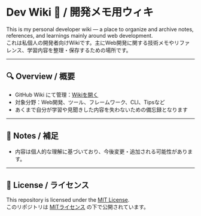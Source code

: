 # Dev Wiki 🧠 / 開発メモ用ウィキ

This is my personal developer wiki — a place to organize and archive notes, references, and learnings mainly around web development.  
これは私個人の開発者向けWikiです。主にWeb開発に関する技術メモやリファレンス、学習内容を整理・保存するための場所です。

---

## 🔍 Overview / 概要

- GitHub Wiki にて管理：[Wikiを開く](../../wiki)
- 対象分野：Web開発、ツール、フレームワーク、CLI、Tipsなど
- あくまで自分が学習や見聞きした内容を失わないための備忘録となります

---

## 📌 Notes / 補足

- 内容は個人的な理解に基づいており、今後変更・追加される可能性があります。

---

## 📄 License / ライセンス

This repository is licensed under the [MIT License](LICENSE).  
このリポジトリは [MITライセンス](LICENSE) の下で公開されています。
